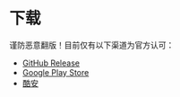 # 下载
谨防恶意翻版！目前仅有以下渠道为官方认可：
* [GitHub Release](https://github.com/FreezeYou/FreezeYou/releases)
* [Google Play Store](https://play.google.com/store/apps/details?id=cf.playhi.freezeyou)
* [酷安](https://www.coolapk.com/apk/165728)


